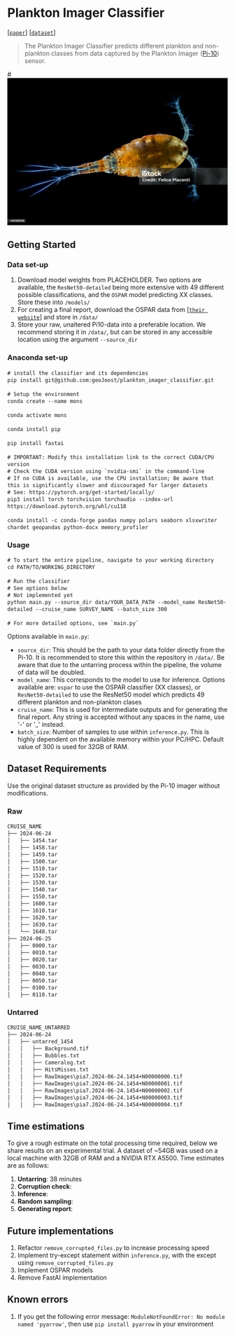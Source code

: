 # Plankton Imager Classifier
[[`paper`](https://google.com)]
[[`dataset`](https://google.com)]

> The Plankton Imager Classifier predicts different plankton and non-plankton classes from data captured by the Plankton Imager ([Pi-10](https://www.planktonanalytics.com/)) sensor. 

#![Img](./doc/istockphoto-1441350218-1024x1024.jpg)

## Getting Started
### Data set-up
1. Download model weights from PLACEHOLDER. Two options are available, the `ResNet50-detailed` being more extensive with 49 different possible classifications, and the `OSPAR` model predicting XX classes. Store these into `/models/`
2. For creating a final report, download the OSPAR data from [[`their website`]](https://odims.ospar.org/en/submissions/ospar_comp_au_2023_01/) and store in `/data/`
3. Store your raw, unaltered Pi10-data into a preferable location. We recommend storing it in `/data/`, but can be stored in any accessible location using the argument `--source_dir`

### Anaconda set-up
```
# install the classifier and its dependencies
pip install git@github.com:geoJoost/plankton_imager_classifier.git

# Setup the environment
conda create --name mons

conda activate mons

conda install pip

pip install fastai

# IMPORTANT: Modify this installation link to the correct CUDA/CPU version
# Check the CUDA version using `nvidia-smi` in the command-line
# If no CUDA is available, use the CPU installation; Be aware that this is significantly slower and discouraged for larger datasets
# See: https://pytorch.org/get-started/locally/
pip3 install torch torchvision torchaudio --index-url https://download.pytorch.org/whl/cu118

conda install -c conda-forge pandas numpy polars seaborn xlsxwriter chardet geopandas python-docx memory_profiler
```

### Usage
```
# To start the entire pipeline, navigate to your working directory
cd PATH/TO/WORKING_DIRECTORY

# Run the classifier
# See options below
# Not implemented yet
python main.py --source_dir data/YOUR_DATA_PATH --model_name ResNet50-detailed --cruise_name SURVEY_NAME --batch_size 300

# For more detailed options, see `main.py`
```

Options available in `main.py`:
* `source_dir`: This should be the path to your data folder directly from the Pi-10. It is recommended to store this within the repository in `/data/`. Be aware that due to the untarring process within the pipeline, the volume of data will be doubled.
* `model_name`: This corresponds to the model to use for inference. Options available are: `ospar` to use the OSPAR classifier (XX classes), or `ResNet50-detailed` to use the ResNet50 model which predicts 49 different plankton and non-plankton clases
* `cruise_name`: This is used for intermediate outputs and for generating the final report. Any string is accepted without any spaces in the name, use '-' or '_' instead.
* `batch_size`: Number of samples to use within `inference.py`. This is highly dependent on the available memory within your PC/HPC. Default value of 300 is used for 32GB of RAM.  

## Dataset Requirements
Use the original dataset structure as provided by the Pi-10 imager without modifications.

### Raw
```
CRUISE_NAME
├── 2024-06-24
│   ├── 1454.tar
│   ├── 1458.tar
│   ├── 1459.tar
│   ├── 1500.tar
│   ├── 1510.tar
│   ├── 1520.tar
│   ├── 1530.tar
│   ├── 1540.tar
│   ├── 1550.tar
│   ├── 1600.tar
│   ├── 1610.tar
│   ├── 1620.tar
│   ├── 1630.tar
│   └── 1640.tar
├── 2024-06-25
│   ├── 0000.tar
│   ├── 0010.tar
│   ├── 0020.tar
│   ├── 0030.tar
│   ├── 0040.tar
│   ├── 0050.tar
│   ├── 0100.tar
│   ├── 0110.tar
```
### Untarred
```
CRUISE_NAME_UNTARRED
├── 2024-06-24
│   ├── untarred_1454
│   │   ├── Background.tif
│   │   ├── Bubbles.txt
│   │   ├── Cameralog.txt
│   │   ├── HitsMisses.txt
│   │   ├── RawImages\pia7.2024-06-24.1454+N00000000.tif
│   │   ├── RawImages\pia7.2024-06-24.1454+N00000001.tif
│   │   ├── RawImages\pia7.2024-06-24.1454+N00000002.tif
│   │   ├── RawImages\pia7.2024-06-24.1454+N00000003.tif
│   │   ├── RawImages\pia7.2024-06-24.1454+N00000004.tif
```

## Time estimations
To give a rough estimate on the total processing time required, below we share results on an experimental trial. A dataset of ~54GB was used on a local machine with 32GB of RAM and a NVIDIA RTX A5500. Time estimates are as follows:
1. **Untarring**: 38 minutes
2. **Corruption check**:
3. **Inference**:
4. **Random sampling**:
5. **Generating report**: 

## Future implementations
1. Refactor `remove_corrupted_files.py` to increase processing speed
2. Implement try-except statement within `inference.py`, with the except using `remove_corrupted_files.py`
3. Implement OSPAR models
4. Remove FastAI implementation

## Known errors
1. If you get the following error message: `ModuleNotFoundError: No module named 'pyarrow'`, then use `pip install pyarrow` in your environment

